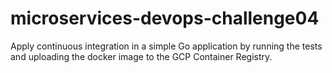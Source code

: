 # microservices-devops-challenge04

Apply continuous integration in a simple Go application by running the tests and uploading the docker image to the GCP Container Registry.
